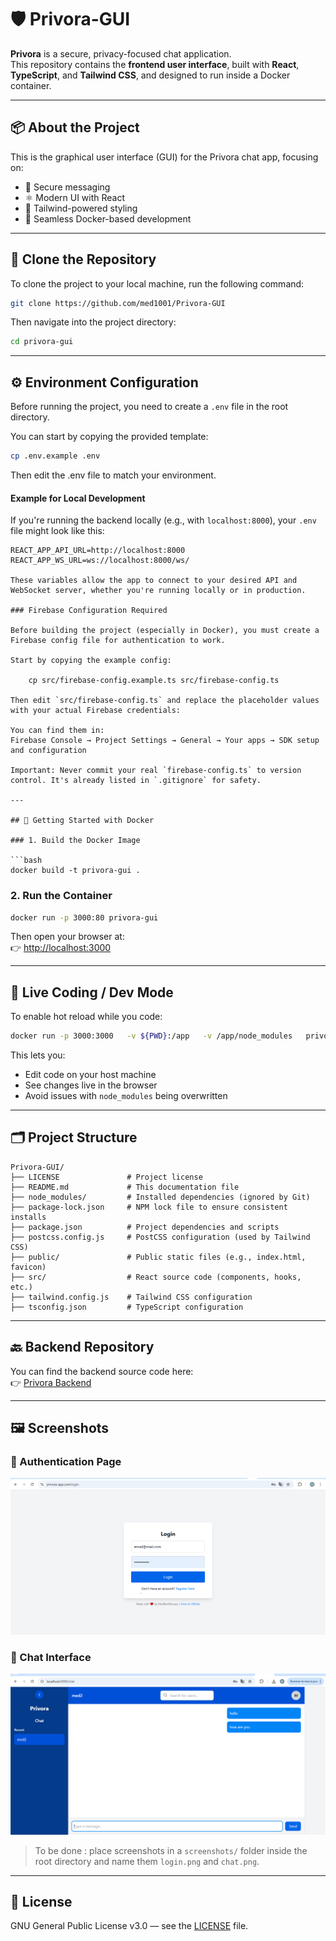 
# 🛡️ Privora-GUI

**Privora** is a secure, privacy-focused chat application.  
This repository contains the **frontend user interface**, built with **React**, **TypeScript**, and **Tailwind CSS**, and designed to run inside a Docker container.



---

## 📦 About the Project

This is the graphical user interface (GUI) for the Privora chat app, focusing on:

- 💬 Secure messaging
- ⚛️ Modern UI with React
- 🎨 Tailwind-powered styling
- 🐳 Seamless Docker-based development

---

## 🔄 Clone the Repository

To clone the project to your local machine, run the following command:

```bash
git clone https://github.com/med1001/Privora-GUI
```

Then navigate into the project directory:

```bash
cd privora-gui
```

---

## ⚙️ Environment Configuration

Before running the project, you need to create a `.env` file in the root directory.

You can start by copying the provided template:

```bash
cp .env.example .env
```
Then edit the .env file to match your environment.

#### Example for Local Development

If you're running the backend locally (e.g., with `localhost:8000`), your `.env` file might look like this:

```env
REACT_APP_API_URL=http://localhost:8000
REACT_APP_WS_URL=ws://localhost:8000/ws/

These variables allow the app to connect to your desired API and WebSocket server, whether you're running locally or in production.

### Firebase Configuration Required

Before building the project (especially in Docker), you must create a Firebase config file for authentication to work.

Start by copying the example config:

    cp src/firebase-config.example.ts src/firebase-config.ts

Then edit `src/firebase-config.ts` and replace the placeholder values with your actual Firebase credentials:

You can find them in:  
Firebase Console → Project Settings → General → Your apps → SDK setup and configuration

Important: Never commit your real `firebase-config.ts` to version control. It's already listed in `.gitignore` for safety.

---

## 🐳 Getting Started with Docker

### 1. Build the Docker Image

```bash
docker build -t privora-gui .
```

### 2. Run the Container

```bash
docker run -p 3000:80 privora-gui
```

Then open your browser at:  
👉 [http://localhost:3000](http://localhost:3000)

---

## 🔁 Live Coding / Dev Mode

To enable hot reload while you code:

```bash
docker run -p 3000:3000   -v ${PWD}:/app   -v /app/node_modules   privora-gui
```

This lets you:
- Edit code on your host machine
- See changes live in the browser
- Avoid issues with `node_modules` being overwritten

---

## 🗂️ Project Structure

```
Privora-GUI/
├── LICENSE               # Project license
├── README.md             # This documentation file
├── node_modules/         # Installed dependencies (ignored by Git)
├── package-lock.json     # NPM lock file to ensure consistent installs
├── package.json          # Project dependencies and scripts
├── postcss.config.js     # PostCSS configuration (used by Tailwind CSS)
├── public/               # Public static files (e.g., index.html, favicon)
├── src/                  # React source code (components, hooks, etc.)
├── tailwind.config.js    # Tailwind CSS configuration
├── tsconfig.json         # TypeScript configuration
```

---

## 🔙 Backend Repository

You can find the backend source code here:  
👉 [Privora Backend](https://github.com/med1001/Privora)

---

## 🖼️ Screenshots

### 🔐 Authentication Page

![Login Screenshot](screenshots/login.png)

### 💬 Chat Interface

![Chat Screenshot](screenshots/chatwindow.png)

> To be done : place screenshots in a `screenshots/` folder inside the root directory and name them `login.png` and `chat.png`.

---

## 📄 License

GNU General Public License v3.0 — see the [LICENSE](./LICENSE) file.
